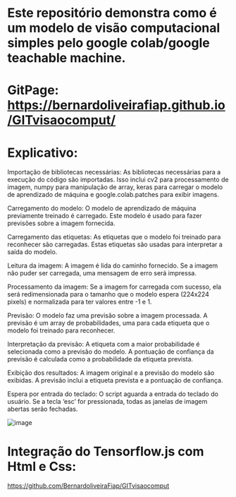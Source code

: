 # Este repositório demonstra como é um modelo de visão computacional simples pelo google colab/google teachable machine.

# GitPage: https://bernardoliveirafiap.github.io/GITvisaocomput/


# Explicativo:
Importação de bibliotecas necessárias: As bibliotecas necessárias para a execução do código são importadas. Isso inclui cv2 para processamento de imagem, numpy para manipulação de array, keras para carregar o modelo de aprendizado de máquina e google.colab.patches para exibir imagens.

Carregamento do modelo: O modelo de aprendizado de máquina previamente treinado é carregado. Este modelo é usado para fazer previsões sobre a imagem fornecida.

Carregamento das etiquetas: As etiquetas que o modelo foi treinado para reconhecer são carregadas. Estas etiquetas são usadas para interpretar a saída do modelo.

Leitura da imagem: A imagem é lida do caminho fornecido. Se a imagem não puder ser carregada, uma mensagem de erro será impressa.

Processamento da imagem: Se a imagem for carregada com sucesso, ela será redimensionada para o tamanho que o modelo espera (224x224 pixels) e normalizada para ter valores entre -1 e 1.

Previsão: O modelo faz uma previsão sobre a imagem processada. A previsão é um array de probabilidades, uma para cada etiqueta que o modelo foi treinado para reconhecer.

Interpretação da previsão: A etiqueta com a maior probabilidade é selecionada como a previsão do modelo. A pontuação de confiança da previsão é calculada como a probabilidade da etiqueta prevista.

Exibição dos resultados: A imagem original e a previsão do modelo são exibidas. A previsão inclui a etiqueta prevista e a pontuação de confiança.

Espera por entrada do teclado: O script aguarda a entrada do teclado do usuário. Se a tecla ‘esc’ for pressionada, todas as janelas de imagem abertas serão fechadas.

![image](https://github.com/BernardoliveiraFiap/Visao_Computacional/assets/126569987/48c02f6e-93f1-4eb6-8876-5edeae09cee0)



# Integração do Tensorflow.js com Html e Css: 
https://github.com/BernardoliveiraFiap/GITvisaocomput
